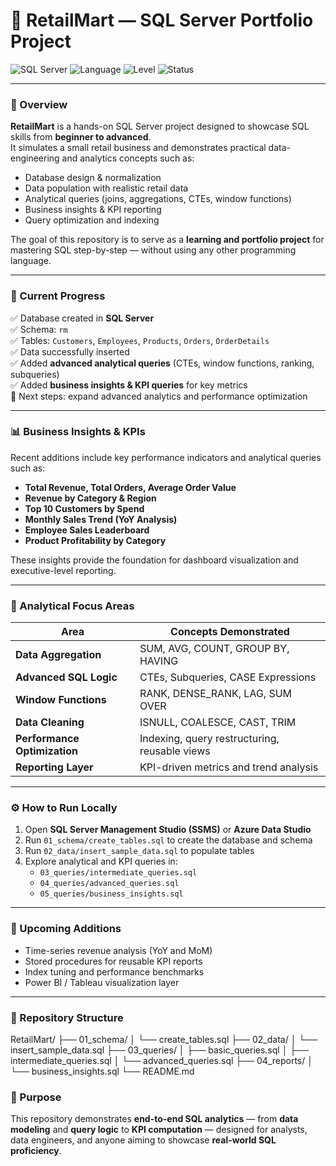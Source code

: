 # 🏬 RetailMart — SQL Server Portfolio Project

![SQL Server](https://img.shields.io/badge/Database-SQL%20Server-CC2927?logo=microsoftsqlserver&logoColor=white)
![Language](https://img.shields.io/badge/Language-TSQL-blue)
![Level](https://img.shields.io/badge/Progress-Beginner%20→%20Advanced-brightgreen)
![Status](https://img.shields.io/badge/Status-Actively%20Developed-success)

---

### 🧭 Overview

**RetailMart** is a hands-on SQL Server project designed to showcase SQL skills from **beginner to advanced**.  
It simulates a small retail business and demonstrates practical data-engineering and analytics concepts such as:

- Database design & normalization  
- Data population with realistic retail data  
- Analytical queries (joins, aggregations, CTEs, window functions)  
- Business insights & KPI reporting  
- Query optimization and indexing  

The goal of this repository is to serve as a **learning and portfolio project** for mastering SQL step-by-step — without using any other programming language.

---

### 🧱 Current Progress

✅ Database created in **SQL Server**  
✅ Schema: `rm`  
✅ Tables: `Customers`, `Employees`, `Products`, `Orders`, `OrderDetails`  
✅ Data successfully inserted  
✅ Added **advanced analytical queries** (CTEs, window functions, ranking, subqueries)  
✅ Added **business insights & KPI queries** for key metrics  
🧩 Next steps: expand advanced analytics and performance optimization

---

### 📊 Business Insights & KPIs

Recent additions include key performance indicators and analytical queries such as:

- **Total Revenue, Total Orders, Average Order Value**
- **Revenue by Category & Region**
- **Top 10 Customers by Spend**
- **Monthly Sales Trend (YoY Analysis)**
- **Employee Sales Leaderboard**
- **Product Profitability by Category**

These insights provide the foundation for dashboard visualization and executive-level reporting.

---

### 🧠 Analytical Focus Areas

| Area | Concepts Demonstrated |
|------|------------------------|
| **Data Aggregation** | SUM, AVG, COUNT, GROUP BY, HAVING |
| **Advanced SQL Logic** | CTEs, Subqueries, CASE Expressions |
| **Window Functions** | RANK, DENSE_RANK, LAG, SUM OVER |
| **Data Cleaning** | ISNULL, COALESCE, CAST, TRIM |
| **Performance Optimization** | Indexing, query restructuring, reusable views |
| **Reporting Layer** | KPI-driven metrics and trend analysis |

---

### ⚙️ How to Run Locally

1. Open **SQL Server Management Studio (SSMS)** or **Azure Data Studio**  
2. Run `01_schema/create_tables.sql` to create the database and schema  
3. Run `02_data/insert_sample_data.sql` to populate tables  
4. Explore analytical and KPI queries in:
   - `03_queries/intermediate_queries.sql`
   - `04_queries/advanced_queries.sql`
   - `05_queries/business_insights.sql`

---

### 🚀 Upcoming Additions

- Time-series revenue analysis (YoY and MoM)
- Stored procedures for reusable KPI reports
- Index tuning and performance benchmarks
- Power BI / Tableau visualization layer

---

### 📂 Repository Structure
RetailMart/
├── 01_schema/
│ └── create_tables.sql
├── 02_data/
│ └── insert_sample_data.sql
├── 03_queries/
│ ├── basic_queries.sql
│ ├── intermediate_queries.sql
│ └── advanced_queries.sql
├── 04_reports/
│ └── business_insights.sql
└── README.md

### 🧩 Purpose

This repository demonstrates **end-to-end SQL analytics** —  from **data modeling** and **query logic** to **KPI computation** — designed for analysts, data engineers, and anyone aiming to showcase **real-world SQL proficiency**.
